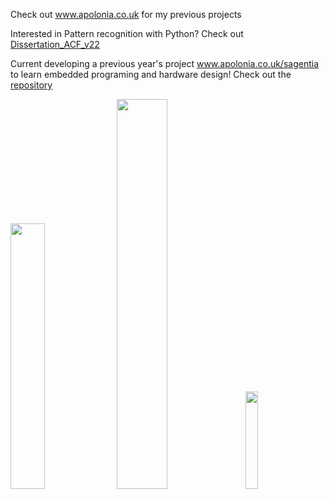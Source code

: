 Check out www.apolonia.co.uk for my previous projects

Interested in Pattern recognition with Python? Check out [Dissertation_ACF_v22](https://github.com/tomasApo/Dissertation_ACF_v22)

Current developing a previous year's project www.apolonia.co.uk/sagentia to learn embedded programing and hardware design!
Check out the [repository](https://github.com/tomasApo/Release-V2)


<img src="https://upload.wikimedia.org/wikipedia/commons/thumb/2/20/Rustacean-orig-noshadow.svg/440px-Rustacean-orig-noshadow.svg.png" width="33%"/> <img src="https://user-images.githubusercontent.com/75183079/209436829-31139f70-49fc-4caa-af92-9401e8686373.png" width="40%"/> <img src="https://user-images.githubusercontent.com/75183079/209436650-92aac6c6-d634-4823-bb3b-25f4da6fd493.png" width="20%"/> 

